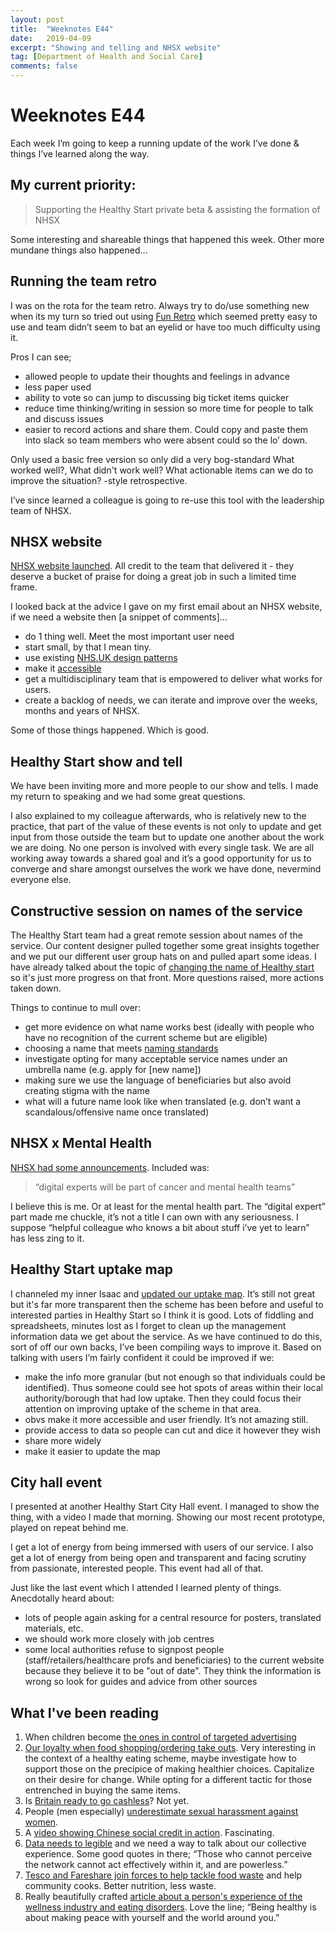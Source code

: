 ```yaml
---
layout: post
title:  "Weeknotes E44"
date:   2019-04-09
excerpt: "Showing and telling and NHSX website"
tag: [Department of Health and Social Care]
comments: false
---
```


# Weeknotes E44
Each week I’m going to keep a running update of the work I’ve done & things I’ve learned along the way.

## My current priority:
> Supporting the Healthy Start private beta & assisting the formation of NHSX

Some interesting and shareable things that happened this week. Other more mundane things also happened…

## Running the team retro
I was on the rota for the team retro. Always try to do/use something new when its my turn so tried out using [Fun Retro](https://funretro.io/) which seemed pretty easy to use and team didn’t seem to bat an eyelid or have too much difficulty using it.

Pros I can see;
- allowed people to update their thoughts and feelings in advance
- less paper used
- ability to vote so can jump to discussing big ticket items quicker
- reduce time thinking/writing in session so more time for people to talk and discuss issues
- easier to record actions and share them. Could copy and paste them into slack so team members who were absent could so the lo’ down.

Only used a basic free version so only did a very bog-standard What worked well?, What didn't work well? What actionable items can we do to improve the situation? -style retrospective. 

I’ve since learned a colleague is going to re-use this tool with the leadership team of NHSX.

## NHSX website
[NHSX website launched](https://www.nhsx.nhs.uk/). All credit to the team that delivered it - they deserve a bucket of praise for doing a great job in such a limited time frame.

I looked back at the advice I gave on my first email about an NHSX website, if we need a website then [a snippet of comments]...
- do 1 thing well. Meet the most important user need
- start small, by that I mean tiny.
- use existing [NHS.UK design patterns](https://beta.nhs.uk/service-manual/styles-components-patterns)
- make it [accessible](https://www.gov.uk/service-manual/helping-people-to-use-your-service/understanding-wcag)
- get a multidisciplinary team that is empowered to deliver what works for users.
- create a backlog of needs, we can iterate and improve over the weeks, months and years of NHSX.

Some of those things happened. Which is good.

## Healthy Start show and tell
We have been inviting more and more people to our show and tells. I made my return to speaking and we had some great questions. 

I also explained to my colleague afterwards, who is relatively new to the practice, that part of the value of these events is not only to update and get input from those outside the team but to update one another about the work we are doing. No one person is involved with every single task. We are all working away towards a shared goal and it’s a good opportunity for us to converge and share amongst ourselves the work we have done, nevermind everyone else. 

## Constructive session on names of the service
The Healthy Start team had a great remote session about names of the service. Our content designer pulled together some great insights together and we put our different user group hats on and pulled apart some ideas. I have already talked about the topic of [changing the name of Healthy start](https://digitalhealth.blog.gov.uk/2019/01/04/changing-the-name-of-a-service/) so it's just more progress on that front. More questions raised, more actions taken down.

Things to continue to mull over: 
- get more evidence on what name works best (ideally with people who have no recognition of the current scheme but are eligible)
- choosing a name that meets [naming standards](https://www.gov.uk/service-manual/design/naming-your-service)
- investigate opting for many acceptable service names under an umbrella name (e.g. apply for [new name])
- making sure we use the language of beneficiaries but also avoid creating stigma with the name
- what will a future name look like when translated (e.g. don’t want a scandalous/offensive name once translated)

## NHSX x Mental Health
[NHSX had some announcements](https://www.gov.uk/government/news/nhsx-digital-experts-will-be-part-of-cancer-and-mental-health-teams). Included was:
> “digital experts will be part of cancer and mental health teams”

I believe this is me. Or at least for the mental health part. The “digital expert” part made me chuckle, it’s not a title I can own with any seriousness. I suppose “helpful colleague who knows a bit about stuff i’ve yet to learn” has less zing to it.

## Healthy Start uptake map
I channeled my inner Isaac and [updated our uptake map](https://department-of-health.github.io/Healthy-Start-Data/). It’s still not great but it's far more transparent then the scheme has been before and useful to interested parties in Healthy Start so I think it is good. Lots of fiddling and spreadsheets, minutes lost as I forget to clean up the management information data we get about the service.
As we have continued to do this, sort of off our own backs, I’ve been compiling ways to improve it. Based on talking with users I’m fairly confident it could be improved if we:
- make the info more granular (but not enough so that individuals could be identified). Thus someone could see hot spots of areas within their local authority/borough that had low uptake. Then they could focus their attention on improving uptake of the scheme in that area.
- obvs make it more accessible and user friendly. It’s not amazing still.
- provide access to data so people can cut and dice it however they wish
- share more widely
- make it easier to update the map

## City hall event
I presented at another Healthy Start City Hall event. I managed to show the thing, with a video I made that morning. Showing our most recent prototype, played on repeat behind me. 

I get a lot of energy from being immersed with users of our service. I also get a lot of energy from being open and transparent and facing scrutiny from passionate, interested people. This event had all of that.

Just like the last event which I attended I learned plenty of things. Anecdotally heard about:
- lots of people again asking for a central resource for posters, translated materials, etc.
- we should work more closely with job centres
- some local authorities refuse to signpost people (staff/retailers/healthcare profs and beneficiaries) to the current website because they believe it to be "out of date". They think the information is wrong so look for guides and advice from other sources 

## What I've been reading
1. When children become [the ones in control of targeted advertising](https://www.fastcompany.com/90320094/heres-what-happens-if-you-let-kids-design-their-own-targeted-ads-on-google)
2. [Our loyalty when food shopping/ordering take outs](https://www.bbc.co.uk/news/business-47357292?intlink_from_url=https://www.bbc.co.uk/news/topics/ce1qrvlegnxt/diet-nutrition&link_location=live-reporting-story). Very interesting in the context of a healthy eating scheme, maybe investigate how to support those on the precipice of making healthier choices. Capitalize on their desire for change. While opting for a different tactic for those entrenched in buying the same items.
3. Is [Britain ready to go cashless](https://amp.ft.com/content/61fcee76-38e6-11e9-9988-28303f70fcff?__twitter_impression=true)? Not yet.
4. People (men especially) [underestimate sexual harassment against women](https://www.theguardian.com/world/2018/dec/06/men-underestimate-level-of-sexual-harassment-against-women-survey).
5. A [video showing Chinese social credit in action](https://twitter.com/vicenews/status/1072936625544540162). Fascinating.
6. [Data needs to legible](https://medium.com/doteveryone/data-legibility-and-a-common-language-coping-not-coding-part-2-8afb687de60) and we need a way to talk about our collective experience. Some good quotes in there; “Those who cannot perceive the network cannot act effectively within it, and are powerless.”
7. [Tesco and Fareshare join forces to help tackle food waste](https://www.theguardian.com/business/2019/jan/24/tesco-teams-up-with-charity-to-tackle-food-waste) and help community cooks. Better nutrition, less waste.
8. Really beautifully crafted [article about a person's experience of the wellness industry and eating disorders](https://wellcomecollection.org/articles/XBOBLREAAH7-3hEZ). Love the line; “Being healthy is about making peace with yourself and the world around you.”
